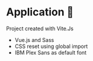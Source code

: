# Application 🏀

Project created with Vite.Js

  - Vue.js and Sass
  - CSS reset using global import
  - IBM Plex Sans as default font